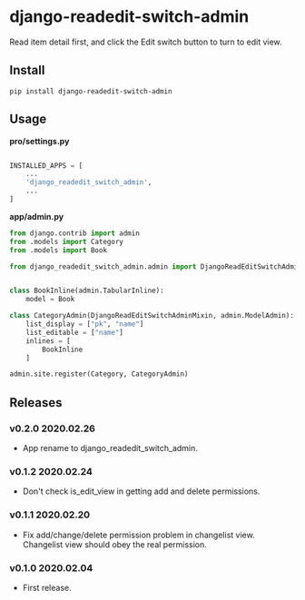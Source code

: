 # django-readedit-switch-admin

Read item detail first, and click the Edit switch button to turn to edit view.


## Install

```shell
pip install django-readedit-switch-admin
```

## Usage

**pro/settings.py**

```python

INSTALLED_APPS = [
    ...
    'django_readedit_switch_admin',
    ...
]
```

**app/admin.py**

```python
from django.contrib import admin
from .models import Category
from .models import Book

from django_readedit_switch_admin.admin import DjangoReadEditSwitchAdminMixin


class BookInline(admin.TabularInline):
    model = Book

class CategoryAdmin(DjangoReadEditSwitchAdminMixin, admin.ModelAdmin):
    list_display = ["pk", "name"]
    list_editable = ["name"]
    inlines = [
        BookInline
    ]

admin.site.register(Category, CategoryAdmin)

```

## Releases

### v0.2.0 2020.02.26

- App rename to django_readedit_switch_admin.

### v0.1.2 2020.02.24

- Don't check is_edit_view in getting add and delete permissions.

### v0.1.1 2020.02.20

- Fix add/change/delete permission problem in changelist view. Changelist view should obey the real permission.

### v0.1.0 2020.02.04

- First release.
